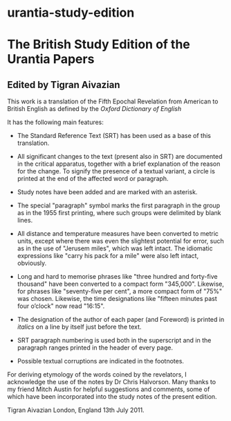 urantia-study-edition
=====================

# The British Study Edition of the Urantia Papers
## Edited by Tigran Aivazian

This work is a translation of the Fifth Epochal Revelation from American to British English
as defined by the _Oxford Dictionary of English_

It has the following main features:

* The Standard Reference Text (SRT) has been used as a base of this translation.

* All significant changes to the text (present also in SRT) are documented in the critical apparatus, together with a brief explanation of the reason for the change. To signify the presence of a textual variant, a circle is printed at the end of the affected word or paragraph.

* Study notes have been added and are marked with an asterisk.

* The special "paragraph" symbol marks the first paragraph in the group as in the 1955 first printing, where such groups were delimited by blank lines.

* All distance and temperature measures have been converted to metric units, except where there was even the slightest potential for error, such as in the use of "Jerusem miles", which was left intact. The idiomatic expressions like "carry his pack for a mile" were also left intact, obviously.

* Long and hard to memorise phrases like "three hundred and forty-five thousand" have been converted to a compact form "345,000".
Likewise, for phrases like "seventy-five per cent", a more compact form of "75%" was chosen.
Likewise, the time designations like "fifteen minutes past four o’clock" now read "16:15".

* The designation of the author of each paper (and Foreword) is printed in _italics_ on a line by itself just before the text.

* SRT paragraph numbering is used both in the superscript and in the paragraph ranges printed in the header of every page.

* Possible textual corruptions are indicated in the footnotes.

For deriving etymology of the words coined by the revelators, I acknowledge the use of the notes by Dr Chris Halvorson.
Many thanks to my friend Mitch Austin for helpful suggestions and comments, some of which have been incorporated into the study notes of the present edition.

Tigran Aivazian
London, England
13th July 2011.
